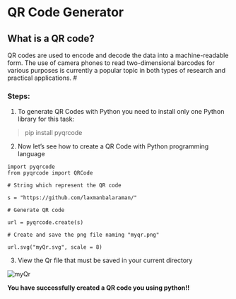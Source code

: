 # QR Code Generator 

## What is a QR code?

QR codes are used to encode and decode the data into a machine-readable form. The use of camera phones to read two-dimensional barcodes for various purposes is currently a popular topic in both types of research and practical applications. #

### Steps:

1. To generate QR Codes with Python you need to install only one Python library for this task:

> pip install pyqrcode

2. Now let’s see how to create a QR Code with Python programming language

```{python3}
import pyqrcode
from pyqrcode import QRCode

# String which represent the QR code

s = "https://github.com/laxmanbalaraman/"

# Generate QR code

url = pyqrcode.create(s)

# Create and save the png file naming "myqr.png"

url.svg("myQr.svg", scale = 8)
```

3. View the Qr file that must be saved in your current directory

![myQr](https://user-images.githubusercontent.com/67074796/193398963-a7d78e27-3839-45ca-9664-e04ed3708f40.svg)

**You have successfully created a QR code you using python!!**
